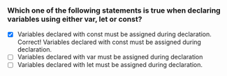 ### Which one of the following statements is true when declaring variables using either var, let or const?

- [x] Variables declared with const must be assigned during declaration. <br>
      Correct! Variables declared with const must be assigned during declaration.
- [ ] Variables declared with var must be assigned during declaration
- [ ] Variables declared with let must be assigned during declaration.

